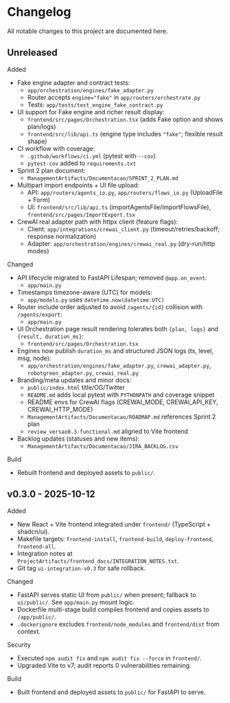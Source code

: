 Changelog
=========

All notable changes to this project are documented here.

Unreleased
----------

Added
- Fake engine adapter and contract tests:
  - `app/orchestration/engines/fake_adapter.py`
  - Router accepts `engine="fake"` in `app/routers/orchestrate.py`
  - Tests: `app/tests/test_engine_fake_contract.py`
- UI support for Fake engine and richer result display:
  - `frontend/src/pages/Orchestration.tsx` (adds Fake option and shows plan/logs)
  - `frontend/src/lib/api.ts` (engine type includes `"fake"`; flexible result shape)
- CI workflow with coverage:
  - `.github/workflows/ci.yml` (pytest with `--cov`)
  - `pytest-cov` added to `requirements.txt`
- Sprint 2 plan document:
  - `ManagementArtifacts/Documentacao/SPRINT_2_PLAN.md`
 - Multipart import endpoints + UI file upload:
   - API: `app/routers/agents_io.py`, `app/routers/flows_io.py` (UploadFile + Form)
   - UI: `frontend/src/lib/api.ts` (importAgentsFile/importFlowsFile), `frontend/src/pages/ImportExport.tsx`
 - CrewAI real adapter path with httpx client (feature flags):
   - Client: `app/integrations/crewai_client.py` (timeout/retries/backoff; response normalization)
   - Adapter: `app/orchestration/engines/crewai_real.py` (dry-run/http modes)

Changed
- API lifecycle migrated to FastAPI Lifespan; removed `@app.on_event`:
  - `app/main.py`
- Timestamps timezone-aware (UTC) for models:
  - `app/models.py` uses `datetime.now(datetime.UTC)`
- Router include order adjusted to avoid `/agents/{id}` collision with `/agents/export`:
  - `app/main.py`
- UI Orchestration page result rendering tolerates both `{plan, logs}` and `{result, duration_ms}`:
  - `frontend/src/pages/Orchestration.tsx`
 - Engines now publish `duration_ms` and structured JSON logs (ts, level, msg, node):
   - `app/orchestration/engines/fake_adapter.py`, `crewai_adapter.py`, `robotgreen_adapter.py`, `crewai_real.py`
- Branding/meta updates and minor docs:
  - `public/index.html` title/OG/Twitter
  - `README.md` adds local pytest with `PYTHONPATH` and coverage snippet
  - README envs for CrewAI flags (CREWAI_MODE, CREWAI_API_KEY, CREWAI_HTTP_MODE)
  - `ManagementArtifacts/Documentacao/ROADMAP.md` references Sprint 2 plan
  - `review_versao0.3-functional.md` aligned to Vite frontend
- Backlog updates (statuses and new items):
  - `ManagementArtifacts/Documentacao/JIRA_BACKLOG.csv`

Build
- Rebuilt frontend and deployed assets to `public/`.

v0.3.0 - 2025-10-12
-------------------

Added
- New React + Vite frontend integrated under `frontend/` (TypeScript + shadcn/ui).
- Makefile targets: `frontend-install`, `frontend-build`, `deploy-frontend`, `frontend-all`.
- Integration notes at `ProjectArtifacts/frontend_docs/INTEGRATION_NOTES.txt`.
- Git tag `ui-integration-v0.3` for safe rollback.

Changed
- FastAPI serves static UI from `public/` when present; fallback to `ui/public/`.
  See `app/main.py` mount logic.
- Dockerfile multi-stage build compiles frontend and copies assets to `/app/public/`.
- `.dockerignore` excludes `frontend/node_modules` and `frontend/dist` from context.

Security
- Executed `npm audit fix` and `npm audit fix --force` in `frontend/`.
- Upgraded Vite to v7; audit reports 0 vulnerabilities remaining.

Build
- Built frontend and deployed assets to `public/` for FastAPI to serve.
